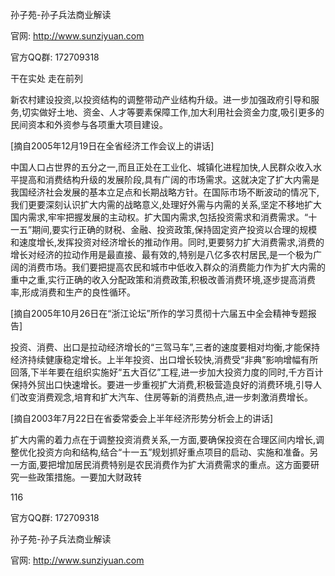 孙子苑-孙子兵法商业解读

官网: http://www.sunziyuan.com

官方QQ群: 172709318

干在实处 走在前列

新农村建设投资,以投资结构的调整带动产业结构升级。进一步加强政府引导和服务,切实做好土地、资金、人才等要素保障工作,加大利用社会资金力度,吸引更多的民间资本和外资参与各项重大项目建设。

[摘自2005年12月19日在全省经济工作会议上的讲话]

中国人口占世界的五分之一,而且正处在工业化、城镇化进程加快,人民群众收入水平提高和消费结构升级的发展阶段,具有广阔的市场需求。这就决定了扩大内需是我国经济社会发展的基本立足点和长期战略方针。在国际市场不断波动的情况下,我们更要深刻认识扩大内需的战略意义,处理好外需与内需的关系,坚定不移地扩大国内需求,牢牢把握发展的主动权。扩大国内需求,包括投资需求和消费需求。“十一五”期间,要实行正确的财税、金融、投资政策,保持固定资产投资以合理的规模和速度增长,发挥投资对经济增长的推动作用。同时,更要努力扩大消费需求,消费的增长对经济的拉动作用是最直接、最有效的,特别是八亿多农村居民,是一个极为广阔的消费市场。我们要把提高农民和城市中低收入群众的消费能力作为扩大内需的重中之重,实行正确的收入分配政策和消费政策,积极改善消费环境,逐步提高消费率,形成消费和生产的良性循环。

[摘自2005年10月26日在“浙江论坛”所作的学习贯彻十六届五中全会精神专题报告]

投资、消费、出口是拉动经济增长的“三驾马车”,三者的速度要相对均衡,才能保持经济持续健康稳定增长。上半年投资、出口增长较快,消费受“非典”影响增幅有所回落,下半年要在组织实施好“五大百亿”工程,进一步加大投资力度的同时,千方百计保持外贸出口快速增长。要进一步重视扩大消费,积极营造良好的消费环境,引导人们改变消费观念,培育和扩大汽车、住房等新的消费热点,进一步刺激消费增长。

[摘自2003年7月22日在省委常委会上半年经济形势分析会上的讲话]

扩大内需的着力点在于调整投资消费关系,一方面,要确保投资在合理区间内增长,调整优化投资方向和结构,结合“十一五”规划抓好重点项目的启动、实施和准备。另一方面,要把增加居民消费特别是农民消费作为扩大消费需求的重点。这方面要研究一些政策措施。一要加大财政转

116

官方QQ群: 172709318

孙子苑-孙子兵法商业解读

官网: http://www.sunziyuan.com